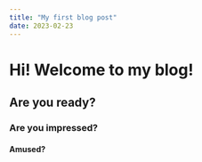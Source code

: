 ```yaml
---
title: "My first blog post"
date: 2023-02-23
---
```

# Hi! Welcome to my blog!
## Are you ready? 
### Are you impressed?
#### Amused?
